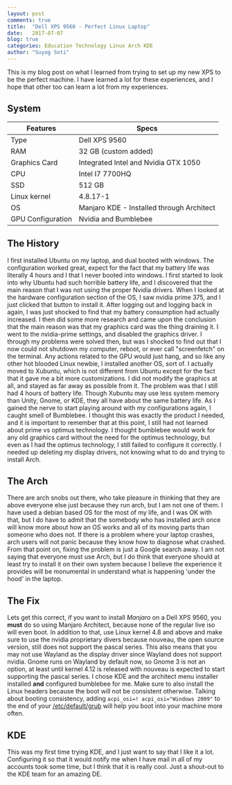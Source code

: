 ```yaml
---
layout: post
comments: true
title:  "Dell XPS 9560 - Perfect Linux Laptop"
date:   2017-07-07
blog: true
categories: Education Technology Linux Arch KDE
author: "Suyog Soti"
---
```


This is my blog post on what I learned from trying to set up my new XPS to be the perfect machine. I have learned a lot for these experiences, and I hope that other too can learn a lot from my experiences.

<!--excerpt-->

## System

| Features          | Specs                                    |
| ----------------- | ---------------------------------------- |
| Type              | Dell XPS 9560                            |
| RAM               | 32 GB (custom added)                     |
| Graphics Card     | Integrated Intel and Nvidia GTX 1050     |
| CPU               | Intel I7 7700HQ                          |
| SSD               | 512 GB                                   |
| Linux kernel      | 4.8.17-1                                 |
| OS                | Manjaro KDE - Installed through Architect |
| GPU Configuration | Nvidia and Bumblebee                     |

## The History

I first installed Ubuntu on my laptop, and dual booted with windows. The configuration worked great, expect for the fact that my battery life was literally 4 hours and I that I never booted into windows. I first started to look into why Ubuntu had such horrible battery life, and I discovered that the main reason that I was not using the proper Nvidia drivers. When I looked at the hardware configuration section of the OS, I saw nvidia prime 375, and I just clicked that button to install it. After logging out and logging back in again, I was just shocked to find that my battery consumption had actually increased. I then did some more research and came upon the conclusion that the main reason was that my graphics card was the thing draining it. I went to the nvidia-prime settings, and disabled the graphics driver. I through my problems were solved then, but was I shocked to find out that I now could not shutdown my computer, reboot, or ever call "screenfetch" on the terminal. Any actions related to the GPU would just hang, and so like any other hot blooded Linux newbie, I installed another OS, sort of. I actually moved to Xubuntu, which is not different from Ubuntu except for the fact that it gave me a bit more customizations. I did not modify the graphics at all, and stayed as far away as possible from it. The problem was that I still had 4 hours of battery life. Though Xubuntu may use less system memory than Unity, Gnome, or KDE, they all have about the same battery life. As I gained the nerve to start playing around with my configurations again, I caught smell of Bumblebee. I thought this was exactly the product I needed, and it is important to remember that at this point, I still had not learned about prime vs optimus technology. I thought bumblebee would work for any old graphics card without the need for the optimus technology, but even as I had the optimus technology, I still failed to configure it correctly. I needed up deleting my display drivers, not knowing what to do and trying to install Arch.

## The Arch

There are arch snobs out there, who take pleasure in thinking that they are above everyone else just because they run arch, but I am not one of them. I have used a debian based OS for the most of my life, and I was OK with that, but I do have to admit that the somebody who has installed arch once will know more about how an OS works and all of its moving parts than someone who does not. If there is a problem where your laptop crashes, arch users will not panic because they know how to diagnose what crashed. From that point on, fixing the problem is just a Google search away. I am not saying that everyone must use Arch, but I do think that everyone should at least try to install it on their own system because I believe the experience it provides will be monumental in understand what is happening 'under the hood' in the laptop.

## The Fix

Lets get this correct, if you want to install *Manjaro* on a Dell XPS 9560, you **must** do so using Manjaro Architect, because none of the regular live iso will even boot. In addition to that, use Linux kernel 4.8 and above and make sure to use the nvidia proprietary divers because nouveau, the open source version, still does not support the pascal series. This also means that you may not use Wayland as the display driver since Wayland does not support nvidia. Gnome runs on Wayland by default now, so Gnome 3 is not an option, at least until kernel 4.12 is released with nouveau is expected to start supporting the pascal series. I chose KDE and the architect menu installer installed **and** configured bumblebee for me. Make sure to also install the Linux headers because the boot will not be consistent otherwise. Talking about booting consistency, adding `acpi_osi=! acpi_osi="Windows 2009"` to the end of your [/etc/default/grub](file:///etc/default/grub) will help you boot into your machine more often. 

## KDE

This was my first time trying KDE, and I just want to say that I like it a lot. Configuring it so that it would notify me when I have mail in all of my accounts took some time, but I think that it is really cool. Just a shout-out to the KDE team for an amazing DE.